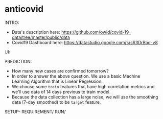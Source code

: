 # anticovid

INTRO:
- Data's description here: https://github.com/owid/covid-19-data/tree/master/public/data
- Covid19 Dashboard here: https://datastudio.google.com/s/sR3DrBad-v8

UI:

PREDICTION:
- How many new cases are confirmed tomorrow?
- In order to answer the above question. We use a basic Machine Learning Algorithm that is Linear Regression.
- We choose some `train` features that have high correlation metrics and we'll use data of 14 days previous to train model.
- Because the data collection has a large noise, we will use the smoothing data (7-day smoothed) to be `target` feature.

SETUP-
REQUIREMENT/
RUN/
